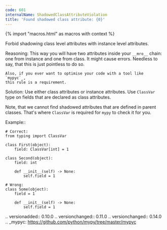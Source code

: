 ```yaml
---
code: 601
internalName: ShadowedClassAttributeViolation
title: 'Found shadowed class attribute: {0}'
---
```


{% import "macros.html" as macros with context %}


Forbid shadowing class level attributes with instance level attributes.

Reasoning:
    This way you will have two attributes inside your ``__mro__`` chain:
    one from instance and one from class. It might cause errors.
    Needless to say, that this is just pointless to do so.

    Also, if you ever want to optimise your code with a tool like `mypyc`_,
    this rule is a requirement.

Solution:
    Use either class attributes or instance attributes.
    Use ``ClassVar`` type on fields that are declared as class attributes.

Note, that we cannot find shadowed attributes that are defined
in parent classes. That's where ``ClassVar`` is required for ``mypy``
to check it for you.

Example::

    # Correct:
    from typing import ClassVar

    class First(object):
        field: ClassVar[int] = 1

    class Second(object):
        field: int

        def __init__(self) -> None:
            self.field = 1

    # Wrong:
    class Some(object):
        field = 1

        def __init__(self) -> None:
            self.field = 1

.. versionadded:: 0.10.0
.. versionchanged:: 0.11.0
.. versionchanged:: 0.14.0
.. _mypyc: https://github.com/python/mypy/tree/master/mypyc